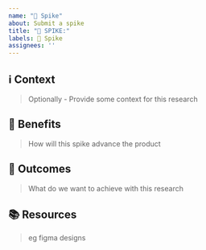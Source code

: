 ```yaml
---
name: "🔮 Spike"
about: Submit a spike
title: "🔮 SPIKE:"
labels: 🔮 Spike
assignees: ''
---
```


## ℹ️ Context
> Optionally - Provide some context for this research

## 💪 Benefits
> How will this spike advance the product

## 🔮 Outcomes
> What do we want to achieve with this research

## 📚 Resources
> eg figma designs

